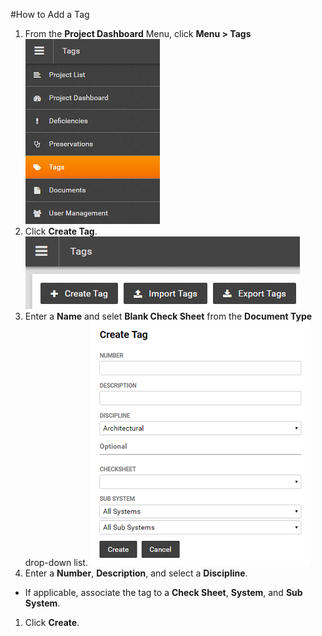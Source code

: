 #How to Add a Tag  
1. From the **Project Dashboard** Menu, click **Menu > Tags**  
![Menu > Documents](images\MTags.PNG)  
1. Click **Create Tag**.  
![Create Tag](images\CreateTag.png)
1. Enter a **Name** and selet **Blank Check Sheet** from the **Document Type** drop-down list.
![Add Document > Check Sheet Template](images\createtagdetail.png) 
1.  Enter a **Number**, **Description**, and select a **Discipline**. 
- If applicable, associate the tag to a **Check Sheet**, **System**, and **Sub System**. 
1. Click **Create**.